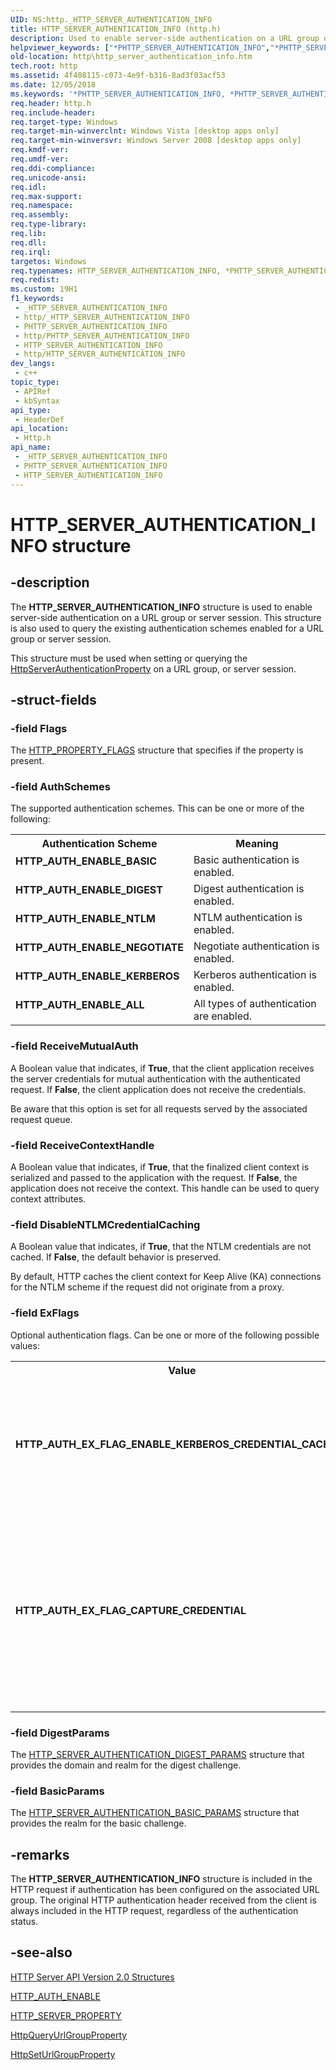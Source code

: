 ```yaml
---
UID: NS:http._HTTP_SERVER_AUTHENTICATION_INFO
title: HTTP_SERVER_AUTHENTICATION_INFO (http.h)
description: Used to enable server-side authentication on a URL group or server session.
helpviewer_keywords: ["*PHTTP_SERVER_AUTHENTICATION_INFO","*PHTTP_SERVER_AUTHENTICATION_INFO structure [HTTP]","HTTP_AUTH_ENABLE_ALL","HTTP_AUTH_ENABLE_BASIC","HTTP_AUTH_ENABLE_DIGEST","HTTP_AUTH_ENABLE_KERBEROS","HTTP_AUTH_ENABLE_NEGOTIATE","HTTP_AUTH_ENABLE_NTLM","HTTP_AUTH_EX_FLAG_CAPTURE_CREDENTIAL","HTTP_AUTH_EX_FLAG_ENABLE_KERBEROS_CREDENTIAL_CACHING","HTTP_SERVER_AUTHENTICATION_INFO","HTTP_SERVER_AUTHENTICATION_INFO structure [HTTP]","http.http_server_authentication_info","http/*PHTTP_SERVER_AUTHENTICATION_INFO","http/HTTP_SERVER_AUTHENTICATION_INFO"]
old-location: http\http_server_authentication_info.htm
tech.root: http
ms.assetid: 4f408115-c073-4e9f-b316-8ad3f03acf53
ms.date: 12/05/2018
ms.keywords: '*PHTTP_SERVER_AUTHENTICATION_INFO, *PHTTP_SERVER_AUTHENTICATION_INFO structure [HTTP], HTTP_AUTH_ENABLE_ALL, HTTP_AUTH_ENABLE_BASIC, HTTP_AUTH_ENABLE_DIGEST, HTTP_AUTH_ENABLE_KERBEROS, HTTP_AUTH_ENABLE_NEGOTIATE, HTTP_AUTH_ENABLE_NTLM, HTTP_AUTH_EX_FLAG_CAPTURE_CREDENTIAL, HTTP_AUTH_EX_FLAG_ENABLE_KERBEROS_CREDENTIAL_CACHING, HTTP_SERVER_AUTHENTICATION_INFO, HTTP_SERVER_AUTHENTICATION_INFO structure [HTTP], http.http_server_authentication_info, http/*PHTTP_SERVER_AUTHENTICATION_INFO, http/HTTP_SERVER_AUTHENTICATION_INFO'
req.header: http.h
req.include-header: 
req.target-type: Windows
req.target-min-winverclnt: Windows Vista [desktop apps only]
req.target-min-winversvr: Windows Server 2008 [desktop apps only]
req.kmdf-ver: 
req.umdf-ver: 
req.ddi-compliance: 
req.unicode-ansi: 
req.idl: 
req.max-support: 
req.namespace: 
req.assembly: 
req.type-library: 
req.lib: 
req.dll: 
req.irql: 
targetos: Windows
req.typenames: HTTP_SERVER_AUTHENTICATION_INFO, *PHTTP_SERVER_AUTHENTICATION_INFO
req.redist: 
ms.custom: 19H1
f1_keywords:
 - _HTTP_SERVER_AUTHENTICATION_INFO
 - http/_HTTP_SERVER_AUTHENTICATION_INFO
 - PHTTP_SERVER_AUTHENTICATION_INFO
 - http/PHTTP_SERVER_AUTHENTICATION_INFO
 - HTTP_SERVER_AUTHENTICATION_INFO
 - http/HTTP_SERVER_AUTHENTICATION_INFO
dev_langs:
 - c++
topic_type:
 - APIRef
 - kbSyntax
api_type:
 - HeaderDef
api_location:
 - Http.h
api_name:
 - _HTTP_SERVER_AUTHENTICATION_INFO
 - PHTTP_SERVER_AUTHENTICATION_INFO
 - HTTP_SERVER_AUTHENTICATION_INFO
---
```


# HTTP_SERVER_AUTHENTICATION_INFO structure


## -description

The <b>HTTP_SERVER_AUTHENTICATION_INFO</b> structure is used to enable server-side authentication on a URL group or server session. This structure is also used to query the existing authentication schemes enabled for a URL group or server session.

This structure must be used when setting or querying the <a href="/windows/desktop/api/http/ne-http-http_server_property">HttpServerAuthenticationProperty</a> on a URL group, or server session.

## -struct-fields

### -field Flags

The <a href="/windows/desktop/api/http/ns-http-http_property_flags">HTTP_PROPERTY_FLAGS</a> structure that specifies if the property is present.

### -field AuthSchemes

The supported authentication schemes. This can be one or more of the following:

<table>
<tr>
<th>Authentication Scheme</th>
<th>Meaning</th>
</tr>
<tr>
<td width="40%"><a id="HTTP_AUTH_ENABLE_BASIC"></a><a id="http_auth_enable_basic"></a><dl>
<dt><b>HTTP_AUTH_ENABLE_BASIC</b></dt>
</dl>
</td>
<td width="60%">
Basic authentication is enabled.

</td>
</tr>
<tr>
<td width="40%"><a id="HTTP_AUTH_ENABLE_DIGEST"></a><a id="http_auth_enable_digest"></a><dl>
<dt><b>HTTP_AUTH_ENABLE_DIGEST</b></dt>
</dl>
</td>
<td width="60%">
Digest authentication is enabled.

</td>
</tr>
<tr>
<td width="40%"><a id="HTTP_AUTH_ENABLE_NTLM"></a><a id="http_auth_enable_ntlm"></a><dl>
<dt><b>HTTP_AUTH_ENABLE_NTLM</b></dt>
</dl>
</td>
<td width="60%">
NTLM authentication is enabled.

</td>
</tr>
<tr>
<td width="40%"><a id="_HTTP_AUTH_ENABLE_NEGOTIATE"></a><a id="_http_auth_enable_negotiate"></a><dl>
<dt><b> HTTP_AUTH_ENABLE_NEGOTIATE</b></dt>
</dl>
</td>
<td width="60%">
Negotiate authentication is enabled.

</td>
</tr>
<tr>
<td width="40%"><a id="HTTP_AUTH_ENABLE_KERBEROS"></a><a id="http_auth_enable_kerberos"></a><dl>
<dt><b>HTTP_AUTH_ENABLE_KERBEROS</b></dt>
</dl>
</td>
<td width="60%">
Kerberos authentication is enabled.

</td>
</tr>
<tr>
<td width="40%"><a id="_HTTP_AUTH_ENABLE_ALL"></a><a id="_http_auth_enable_all"></a><dl>
<dt><b> HTTP_AUTH_ENABLE_ALL</b></dt>
</dl>
</td>
<td width="60%">
All types of authentication are enabled.

</td>
</tr>
</table>

### -field ReceiveMutualAuth

A Boolean value that indicates, if <b>True</b>, that the client application receives the server credentials for mutual authentication with the authenticated request. If <b>False</b>, the client application does not receive the credentials.

Be aware that this option is set for all  requests served by the associated request queue.

### -field ReceiveContextHandle

A Boolean value that indicates, if <b>True</b>, that the finalized client context is serialized and passed to the application with the request. If <b>False</b>, the application does not receive the context. This handle can be used to query context attributes.

### -field DisableNTLMCredentialCaching

A Boolean value that indicates, if <b>True</b>, that the NTLM credentials are not cached. If <b>False</b>, the default behavior is preserved.

By default,  HTTP caches the client context for Keep Alive (KA) connections for the NTLM scheme if the request did not originate from a proxy.

### -field ExFlags

Optional authentication flags. Can be one or more of the following possible values:

<table>
<tr>
<th>Value</th>
<th>Meaning</th>
</tr>
<tr>
<td width="40%"><a id="HTTP_AUTH_EX_FLAG_ENABLE_KERBEROS_CREDENTIAL_CACHING"></a><a id="http_auth_ex_flag_enable_kerberos_credential_caching"></a><dl>
<dt><b>HTTP_AUTH_EX_FLAG_ENABLE_KERBEROS_CREDENTIAL_CACHING</b></dt>
</dl>
</td>
<td width="60%">
If set, the Kerberos authentication credentials are cached. Kerberos or Negotiate authentication must be enabled by <b>AuthSchemes</b>.

</td>
</tr>
<tr>
<td width="40%"><a id="HTTP_AUTH_EX_FLAG_CAPTURE_CREDENTIAL"></a><a id="http_auth_ex_flag_capture_credential"></a><dl>
<dt><b>HTTP_AUTH_EX_FLAG_CAPTURE_CREDENTIAL</b></dt>
</dl>
</td>
<td width="60%">
 If set, the HTTP Server API captures the caller's credentials and uses them for Kerberos or Negotiate authentication. Kerberos or Negotiate authentication must be enabled by <b>AuthSchemes</b>.

</td>
</tr>
</table>

### -field DigestParams

The <a href="/windows/desktop/api/http/ns-http-http_server_authentication_digest_params">HTTP_SERVER_AUTHENTICATION_DIGEST_PARAMS</a> structure that provides the domain and realm for the digest challenge.

### -field BasicParams

The <a href="/windows/desktop/api/http/ns-http-http_server_authentication_basic_params">HTTP_SERVER_AUTHENTICATION_BASIC_PARAMS</a> structure that provides the realm for the basic challenge.

## -remarks

The <b>HTTP_SERVER_AUTHENTICATION_INFO</b> structure is included in the HTTP request if authentication has been configured on the associated URL group. The original HTTP authentication header received from the client is always included in the HTTP request, regardless of the authentication status.

## -see-also

<a href="/windows/desktop/Http/http-server-api-version-2-0-structures">HTTP Server API Version 2.0 Structures</a>



<a href="/windows/desktop/Http/http-auth-enable--constants">HTTP_AUTH_ENABLE</a>



<a href="/windows/desktop/api/http/ne-http-http_server_property">HTTP_SERVER_PROPERTY</a>



<a href="/windows/desktop/api/http/nf-http-httpqueryurlgroupproperty">HttpQueryUrlGroupProperty</a>



<a href="/windows/desktop/api/http/nf-http-httpseturlgroupproperty">HttpSetUrlGroupProperty</a>

